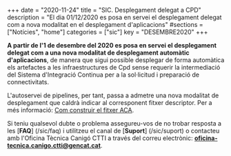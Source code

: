 +++
date        = "2020-11-24"
title       = "SIC. Desplegament delegat a CPD"
description = "El dia 01/12/2020 es posa en servei el desplegament delegat com a nova modalitat en el desplegament d'aplicacions"
#sections    = ["Notícies", "home"]
categories  = ["sic"]
key         = "DESEMBRE2020"
+++

**A partir de l'1 de desembre del 2020 es posa en servei el desplegament delegat com a una nova modalitat de desplegament automàtic d'aplicacions**,
de manera que sigui possible desplegar de forma automàtica els artefactes a les infraestructures de Cpd sense requerir la intermediació del Sistema
d'Integració Continua per a la sol·licitud i preparació de connectivitats.

L'autoservei de pipelines, per tant, passa a admetre una nova modalitat de desplegament que caldrà indicar al corresponent fitxer descriptor.
Per a més informació: [Com construir el fitxer ACA](/sic-welcome-pack/fitxer-aca/).
<br/>

Si teniu qualsevol dubte o problema assegureu-vos de no trobar resposta a les [**FAQ**] (/sic/faq) i utilitzeu el canal de [**Suport**] (/sic/suport)
o contacteu amb l'Oficina Tècnica Canigó CTTI a través del correu electrònic: **oficina-tecnica.canigo.ctti@gencat.cat**.